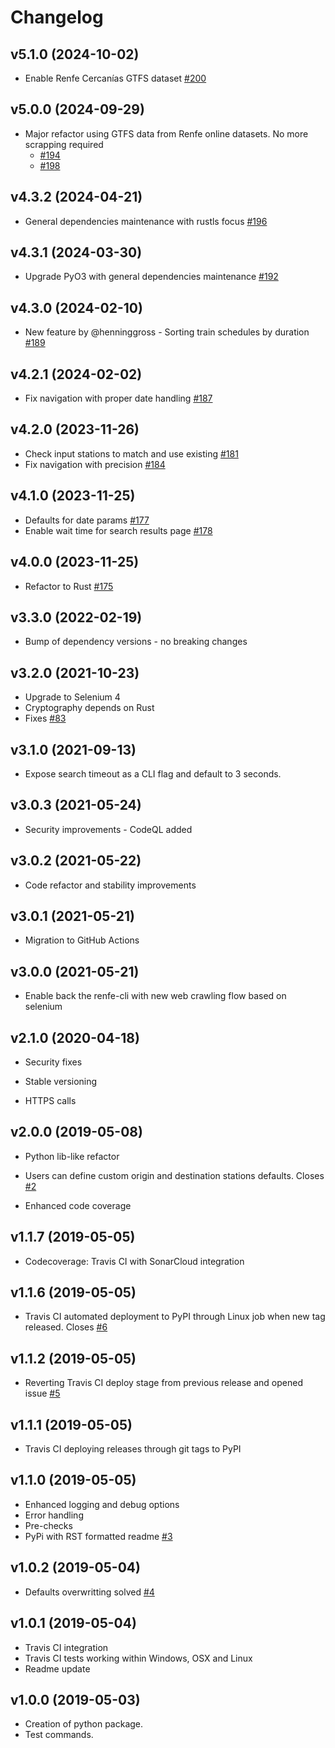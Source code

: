 # Changelog

## v5.1.0 (2024-10-02)

* Enable Renfe Cercanías GTFS dataset [#200](https://github.com/gerardcl/renfe-cli/issues/200)

## v5.0.0 (2024-09-29)

* Major refactor using GTFS data from Renfe online datasets. No more scrapping required
  * [#194](https://github.com/gerardcl/renfe-cli/issues/194)
  * [#198](https://github.com/gerardcl/renfe-cli/issues/198)

## v4.3.2 (2024-04-21)

* General dependencies maintenance with rustls focus [#196](https://github.com/gerardcl/renfe-cli/issues/196)

## v4.3.1 (2024-03-30)

* Upgrade PyO3 with general dependencies maintenance [#192](https://github.com/gerardcl/renfe-cli/issues/192)

## v4.3.0 (2024-02-10)

* New feature by @henninggross - Sorting train schedules by duration [#189](https://github.com/gerardcl/renfe-cli/issues/189)

## v4.2.1 (2024-02-02)

* Fix navigation with proper date handling [#187](https://github.com/gerardcl/renfe-cli/issues/187)

## v4.2.0 (2023-11-26)

* Check input stations to match and use existing [#181](https://github.com/gerardcl/renfe-cli/issues/181)
* Fix navigation with precision [#184](https://github.com/gerardcl/renfe-cli/issues/184)

## v4.1.0 (2023-11-25)

* Defaults for date params [#177](https://github.com/gerardcl/renfe-cli/issues/177)
* Enable wait time for search results page [#178](https://github.com/gerardcl/renfe-cli/issues/178)

## v4.0.0 (2023-11-25)

* Refactor to Rust [#175](https://github.com/gerardcl/renfe-cli/issues/175)

## v3.3.0 (2022-02-19)

* Bump of dependency versions - no breaking changes

## v3.2.0 (2021-10-23)

* Upgrade to Selenium 4
* Cryptography depends on Rust
* Fixes [#83](https://github.com/gerardcl/renfe-cli/issues/83)

## v3.1.0 (2021-09-13)

* Expose search timeout as a CLI flag and default to 3 seconds.

## v3.0.3 (2021-05-24)

* Security improvements - CodeQL added

## v3.0.2 (2021-05-22)

* Code refactor and stability improvements

## v3.0.1 (2021-05-21)

* Migration to GitHub Actions

## v3.0.0 (2021-05-21)

* Enable back the renfe-cli with new web crawling flow based on selenium

## v2.1.0 (2020-04-18)

* Security fixes

* Stable versioning

* HTTPS calls


## v2.0.0 (2019-05-08)

* Python lib-like refactor

* Users can define custom origin and destination stations defaults. Closes [#2](https://github.com/gerardcl/renfe-cli/issues/2)

* Enhanced code coverage


## v1.1.7 (2019-05-05)

* Codecoverage: Travis CI with SonarCloud integration

## v1.1.6 (2019-05-05)

* Travis CI automated deployment to PyPI through Linux job when new tag released. Closes [#6](https://github.com/gerardcl/renfe-cli/issues/6)

## v1.1.2 (2019-05-05)

* Reverting Travis CI deploy stage from previous release and opened issue [#5](https://github.com/gerardcl/renfe-cli/issues/5)

## v1.1.1 (2019-05-05)

* Travis CI deploying releases through git tags to PyPI

## v1.1.0 (2019-05-05)

* Enhanced logging and debug options
* Error handling
* Pre-checks
* PyPi with RST formatted readme [#3](https://github.com/gerardcl/renfe-cli/issues/3)

## v1.0.2 (2019-05-04)

* Defaults overwritting solved [#4](https://github.com/gerardcl/renfe-cli/issues/4)

## v1.0.1 (2019-05-04)

* Travis CI integration
* Travis CI tests working within Windows, OSX and Linux
* Readme update

## v1.0.0 (2019-05-03)

* Creation of python package.
* Test commands.
